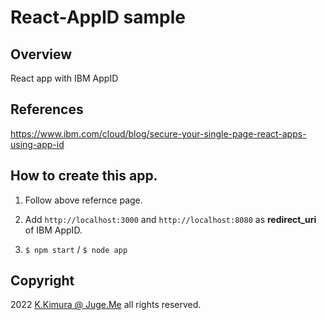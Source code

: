 # React-AppID sample

## Overview

React app with IBM AppID


## References

https://www.ibm.com/cloud/blog/secure-your-single-page-react-apps-using-app-id


## How to create this app.

1. Follow above refernce page.

2. Add `http://localhost:3000` and `http://localhost:8080` as **redirect_uri** of IBM AppID.

3. `$ npm start` / `$ node app`


## Copyright

2022 [K.Kimura @ Juge.Me](https://github.com/dotnsf) all rights reserved.

